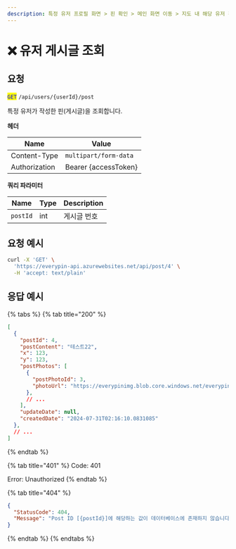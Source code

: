 ```yaml
---
description: 특정 유저 프로필 화면 > 핀 확인 > 메인 화면 이동 > 지도 내 해당 유저 핀 표시
---
```


# ❌ 유저 게시글 조회

## 요청

<mark style="color:blue;">`GET`</mark> `/api/users/{userId}/post`

특정 유저가 작성한 핀(게시글)을 조회합니다.



**헤더**

| Name          | Value                 |
| ------------- | --------------------- |
| Content-Type  | `multipart/form-data` |
| Authorization | Bearer {accessToken}  |



**쿼리 파라미터**

| Name     | Type | Description |
| -------- | ---- | ----------- |
| `postId` | int  | 게시글 번호      |





## 요청 예시

```bash
curl -X 'GET' \
  'https://everypin-api.azurewebsites.net/api/post/4' \
  -H 'accept: text/plain'
```





## 응답 예시

{% tabs %}
{% tab title="200" %}
```json
[
  {
    "postId": 4,
    "postContent": "테스트22",
    "x": 123,
    "y": 123,
    "postPhotos": [
      {
        "postPhotoId": 3,
        "photoUrl": "https://everypinimg.blob.core.windows.net/everypin-image/PostPhoto_3"
      },
      // ...
    ],
    "updateDate": null,
    "createdDate": "2024-07-31T02:16:10.0831085"
  },
  // ...
]
```
{% endtab %}

{% tab title="401" %}
Code: 401

Error: Unauthorized
{% endtab %}

{% tab title="404" %}
```json
{
  "StatusCode": 404,
  "Message": "Post ID [{postId}]에 해당하는 값이 데이터베이스에 존재하지 않습니다."
}
```
{% endtab %}
{% endtabs %}
